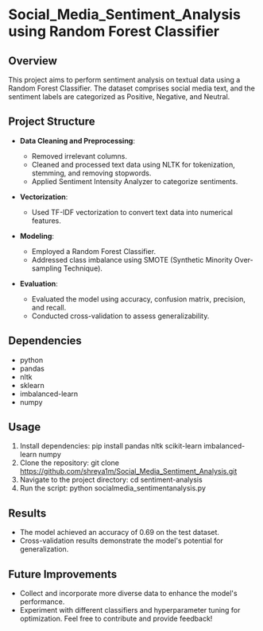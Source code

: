 # Social_Media_Sentiment_Analysis using Random Forest Classifier

## Overview

This project aims to perform sentiment analysis on textual data using a Random Forest Classifier. The dataset comprises social media text, and the sentiment labels are categorized as Positive, Negative, and Neutral.

## Project Structure

- **Data Cleaning and Preprocessing**: 
  - Removed irrelevant columns.
  - Cleaned and processed text data using NLTK for tokenization, stemming, and removing stopwords.
  - Applied Sentiment Intensity Analyzer to categorize sentiments.

- **Vectorization**:
  - Used TF-IDF vectorization to convert text data into numerical features.

- **Modeling**:
  - Employed a Random Forest Classifier.
  - Addressed class imbalance using SMOTE (Synthetic Minority Over-sampling Technique).

- **Evaluation**:
  - Evaluated the model using accuracy, confusion matrix, precision, and recall.
  - Conducted cross-validation to assess generalizability.

## Dependencies

- python
- pandas
- nltk
- sklearn
- imbalanced-learn
- numpy

## Usage

1. Install dependencies:
   pip install pandas nltk scikit-learn imbalanced-learn numpy
2. Clone the repository:
   git clone https://github.com/shreya1m/Social_Media_Sentiment_Analysis.git
3. Navigate to the project directory:
  cd sentiment-analysis
4. Run the script:
  python socialmedia_sentimentanalysis.py
## Results
- The model achieved an accuracy of 0.69 on the test dataset.
- Cross-validation results demonstrate the model's potential for generalization.
## Future Improvements
- Collect and incorporate more diverse data to enhance the model's performance.
- Experiment with different classifiers and hyperparameter tuning for optimization.
Feel free to contribute and provide feedback!
